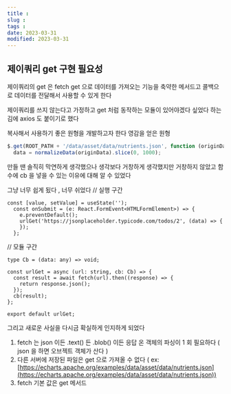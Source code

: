 ```yaml
---
title :
slug :
tags :
date: 2023-03-31
modified: 2023-03-31
---
```


## 제이쿼리 get 구현 필요성

제이쿼리의 get 은 fetch get 으로 데이터를 가져오는 기능을 축약한 메서드고 콜백으로 데이터를 전달해서 사용할 수 있게 한다

제이쿼리를 쓰지 않는다고 가정하고
get 처럼 동작하는 모듈이 있어야겠다 싶었다
하는 김에 axios 도 붙이기로 했다

복사해서 사용하기 좋은 원형을 개발하고자 한다
영감을 얻은 원형

```js
$.get(ROOT_PATH + '/data/asset/data/nutrients.json', function (originData) {
  data = normalizeData(originData).slice(0, 1000);
```

만들 땐 솔직히 막연하게 생각했으나
생각보다 거창하게 생각했지만 거창하지 않았고 함수에 cb 을 넣을 수 있는 이유에 대해 알 수 있었다

그냥 너무 쉽게 됬다 , 너무 쉬었다
// 실행 구간

```tsx
const [value, setValue] = useState('');
  const onSubmit = (e: React.FormEvent<HTMLFormElement>) => {
    e.preventDefault();
    urlGet('https://jsonplaceholder.typicode.com/todos/2', (data) => {
    });
  };
```

// 모듈 구간

```tsx
type Cb = (data: any) => void;

const urlGet = async (url: string, cb: Cb) => {
  const result = await fetch(url).then((response) => {
    return response.json();
  });
  cb(result);
};

export default urlGet;
```

그리고 새로운 사실을 다시금 확실하게 인지하게 되었다

1. fetch 는 json 이든 .text() 든 .blob() 이든 응답 온 객체의 파싱이 1 회 필요하다 ( json 을 하면 오브젝트 객체가 산다 )
2. 다른 서버에 저장된 파일은 get 으로 가져올 수 없다 ( ex: [https://echarts.apache.org/examples/data/asset/data/nutrients.json](https://echarts.apache.org/examples/data/asset/data/nutrients.json))
3. fetch 기본 값은 get 메서드

